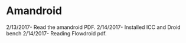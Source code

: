 # Amandroid
2/13/2017- Read the amandroid PDF.
2/14/2017- Installed ICC and Droid bench
2/14/2017- Reading Flowdroid pdf.
